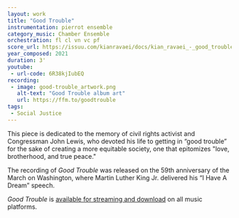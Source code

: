 ```yaml
---
layout: work
title: "Good Trouble"
instrumentation: pierrot ensemble
category_music: Chamber Ensemble
orchestration: fl cl vn vc pf
score_url: https://issuu.com/kianravaei/docs/kian_ravaei_-_good_trouble_-_score
year_composed: 2021
duration: 3'
youtube:
 - url-code: 6R38kjIubEQ
recording:
 - image: good-trouble_artwork.png
   alt-text: "Good Trouble album art"
   url: https://ffm.to/goodtrouble
tags:
 - Social Justice
---
```

This piece is dedicated to the memory of civil rights activist and Congressman John Lewis, who devoted his life to getting in “good trouble” for the sake of creating a more equitable society, one that epitomizes "love, brotherhood, and true peace."

The recording of _Good Trouble_ was released on the 59th anniversary of the March on Washington, where Martin Luther King Jr. delivered his “I Have A Dream” speech.

_Good Trouble_ is <a href="https://ffm.to/goodtrouble" target="_blank">available for streaming and download</a> on all music platforms.